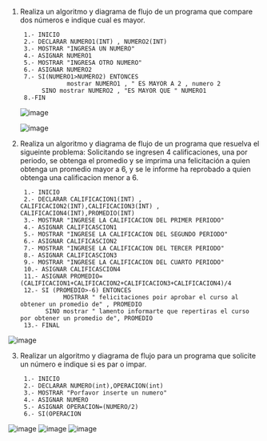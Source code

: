 1. Realiza un algoritmo y diagrama de flujo de un programa que compare dos números e indique cual es mayor.
  
        1.- INICIO
        2.- DECLARAR NUMERO1(INT) , NUMERO2(INT)
        3.- MOSTRAR "INGRESA UN NUMERO"
        4.- ASIGNAR NUMERO1
        5.- MOSTRAR "INGRESA OTRO NUMERO"
        6.- ASIGNAR NUMERO2
        7.- SI(NUMERO1>NUMERO2) ENTONCES
                    mostrar NUMERO1 , " ES MAYOR A 2 , numero 2
             SINO mostrar NUMERO2 , "ES MAYOR QUE " NUMERO1
        8.-FIN
     ![image](https://user-images.githubusercontent.com/111479506/186459887-887d9ec6-4e0e-4b2d-8587-6103e4a7a5e7.png)

     ![image](https://user-images.githubusercontent.com/111479506/186711777-960900f7-5137-482a-b46d-bac9fa5f0f32.png)

2. Realiza un algoritmo y diagrama de flujo de un programa que resuelva el sigueinte problema: Solicitando se ingresen 4 calificaciones, una por periodo, se obtenga el promedio y se imprima una felicitación a quien obtenga un promedio mayor a 6, y se le informe ha reprobado a quien obtenga una calificacion menor a 6.

        1.- INICIO 
        2.- DECLARAR CALIFICACION1(INT) , CALIFICACION2(INT),CALIFICACION3(INT) , CALIFICACION4(INT),PROMEDIO(INT)
        3.- MOSTRAR "INGRESE LA CALIFICACION DEL PRIMER PERIODO"
        4.- ASIGNAR CALIFICASCION1
        5.- MOSTRAR "INGRESE LA CALIFICACION DEL SEGUNDO PERIODO"
        6.- ASIGNAR CALIFICASCION2
        7.- MOSTRAR "INGRESE LA CALIFICACION DEL TERCER PERIODO"
        8.- ASIGNAR CALIFICASCION3
        9.- MOSTRAR "INGRESE LA CALIFICACION DEL CUARTO PERIODO"
        10.- ASIGNAR CALIFICASCION4
        11.- ASIGNAR PROMEDIO=(CALIFICACION1+CALIFICACION2+CALIFICACION3+CALIFICACION4)/4
        12.- SI (PROMEDIO>-6) ENTONCES
                   MOSTRAR " felicitaciones poir aprobar el curso al obtener un promedio de" , PROMEDIO
              SINO mostrar " lamento informarte que repertiras el curso por obtener un promedio de", PROMEDIO
        13.- FINAL
![image](https://user-images.githubusercontent.com/111479506/186464519-ebee1b76-ffad-4aa3-86b9-d2f2f00b402f.png)


3. Realizar un algoritmo y diagrama de flujo para un programa que solicite un número e indique si es par o impar.

        1.- INICIO 
        2.- DECLARAR NUMERO(int),OPERACION(int)
        3.- MOSTRAR "Porfavor inserte un numero"
        4.- ASIGNAR NUMERO
        5.- ASIGNAR OPERACION=(NUMERO/2)
        6.- SI(OPERACION
![image](https://user-images.githubusercontent.com/111479506/186705151-9feb95d2-97a7-4bf1-aba6-57ae80dfb0a9.png)
![image](https://user-images.githubusercontent.com/111479506/186706062-3154cec2-618f-411d-9ad1-2d7edd7f6998.png)
![image](https://user-images.githubusercontent.com/111479506/186710341-699d59e4-6d64-4709-a34b-58ca56451c17.png)


